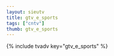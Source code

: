 ```yaml
--- 
layout: sieutv
title: gtv_e_sports
tags: ["cntv"]
thumb: gtv_e_sports
---
```

{% include tvadv key="gtv_e_sports" %}
